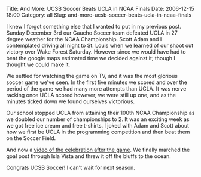 Title: And More: UCSB Soccer Beats UCLA in NCAA Finals
Date: 2006-12-15 18:00
Category: all
Slug: and-more-ucsb-soccer-beats-ucla-in-ncaa-finals

I knew I forgot something else that I wanted to put in my previous post. Sunday
December 3rd our Gaucho Soccer team defeated UCLA in 27 degree weather for the
NCAA Championship. Scott Adam and I contemplated driving all night to St. Louis
when we learned of our shoot out victory over Wake Forest Saturday. However
since we would have had to beat the google maps estimated time we decided
against it; though I thought we could make it.

We settled for watching the game on TV, and it was the most glorious soccer
game we've seen. In the first five minutes we scored and over the period of the
game we had many more attempts than UCLA. It was nerve racking once UCLA scored
however, we were still up one, and as the minutes ticked down we found
ourselves victorious.

Our school stopped UCLA from attaining their 100th NCAA Championship as we
doubled our number of championships to 2. It was an exciting week as we got
free ice cream and free t-shirts. I joked with Adam and Scott about how we
first be UCLA in the programming competition and then beat them on the Soccer
Field.

And now a [video of the celebration after the game][]. We finally marched the
goal post through Isla Vista and threw it off the bluffs to the ocean.

Congrats UCSB Soccer! I can't wait for next season.

  [video of the celebration after the game]: http://www.collegehumor.com/video:1729060
